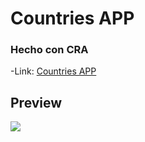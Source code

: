 # Countries APP
### Hecho con CRA
-Link:
[Countries APP ]([https://luiggy-new-portfolio.netlify.app/](https://countries-app-luiggy.vercel.app/)https://countries-app-luiggy.vercel.app/)

## Preview
![](src/assets/preview.jpeg)
